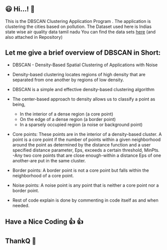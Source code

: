 ## :smiley: Hi...! :wave:	
This is the DBSCAN Clustering Application Program .
The application is clustering the cities based on pollution.
The Dataset used here is Indias state wise air quality data tamil nadu
You can find the data sets [here](https://www.kaggle.com/jamescalap/indias-state-wise-air-quality-data-tamil-nadu) (and also attached in Repository)

## Let me give a brief overview of DBSCAN in Short:

   - DBSCAN - Density-Based Spatial Clustering of Applications with Noise 
  
   - Density-based clustering locates regions of high density that are separated from one another by regions of low density.
    
   - DBSCAN is a simple and effective density-based clustering algorithm 
  
   - The center-based approach to density allows us to classify a point as being,
      - In the interior of a dense region (a core point) 
      - On the edge of a dense region (a border point)
      - In a sparsely occupied region (a noise or background point) 
    
   - Core points: These points are in the interior of a density-based cluster. A point is a core point if the number of points within a given neighborhood around the point as 
      determined by the distance function and a user specified distance parameter, Eps, exceeds a certain threshold, MinPts.
      -Any two core points that are close enough-within a distance Eps of one another-are put in the same cluster.
    
   - Border points: A border point is not a core point but falls within the neighborhood of a core point.
  
   - Noise points: A noise point is any point that is neither a core point nor a border point. 
  
   - Rest of code explain is done by commenting in code itself as and when needed.
  
 ## Have a Nice Coding :+1: :thumbsup:
  
 ## ThankQ :handshake:	
